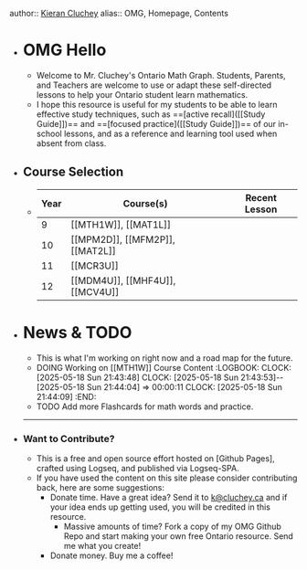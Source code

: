 author::  [Kieran Cluchey](https://k.cluchey.ca)
alias:: OMG, Homepage, Contents

- # OMG Hello
	- Welcome to Mr. Cluchey's Ontario Math Graph. Students, Parents, and Teachers are welcome to use or adapt these self-directed lessons to help your Ontario student learn mathematics.
	- I hope this resource is useful for my students to be able to learn effective study techniques, such as ==[active recall]([[Study Guide]])== and ==[focused practice]([[Study Guide]])== of our in-school lessons, and as a reference and learning tool used when absent from class.
- ## Course Selection
	- | Year | Course(s) | Recent Lesson |
	  | ------ | ------ | ------ |
	  | 9 | [[MTH1W]], [[MAT1L]] |  |
	  | 10 | [[MPM2D]], [[MFM2P]], [[MAT2L]] |  |
	  | 11 | [[MCR3U]] |  |
	  | 12 | [[MDM4U]], [[MHF4U]], [[MCV4U]] |  |
- # News & TODO
	- This is what I'm working on right now and a road map for the future.
	- DOING Working on [[MTH1W]] Course Content
	  :LOGBOOK:
	  CLOCK: [2025-05-18 Sun 21:43:48]
	  CLOCK: [2025-05-18 Sun 21:43:53]--[2025-05-18 Sun 21:44:04] =>  00:00:11
	  CLOCK: [2025-05-18 Sun 21:44:09]
	  :END:
	- TODO Add more Flashcards for math words and practice.
	- ---
- ### Want to Contribute?
	- This is a free and open source effort hosted on [Github Pages], crafted using Logseq, and published via Logseq-SPA.
	- If you have used the content on this site please consider contributing back, here are some suggestions:
		- Donate time. Have a great idea? Send it to k@cluchey.ca and if your idea ends up getting used, you will be credited in this resource.
			- Massive amounts of time? Fork a copy of my OMG Github Repo and start making your own free Ontario resource. Send me what you create!
		- Donate money. Buy me a coffee!